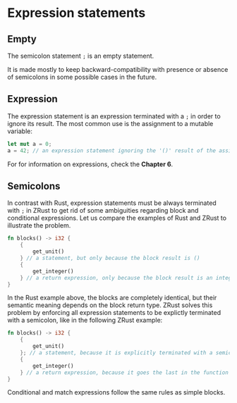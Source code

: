 # Expression statements

## Empty

The semicolon statement `;` is an empty statement.

It is made mostly to keep backward-compatibility with presence or absence of
semicolons in some possible cases in the future.

## Expression

The expression statement is an expression terminated with a `;` in order
to ignore its result. The most common use is the assignment to a mutable
variable:

```rust
let mut a = 0;
a = 42; // an expression statement ignoring the '()' result of the assignment
```

For for information on expressions, check the **Chapter 6**.

## Semicolons

In contrast with Rust, expression statements must be always terminated with `;`
in ZRust to get rid of some ambiguities regarding block and conditional
expressions. Let us compare the examples of Rust and ZRust to illustrate the
problem.

```rust
fn blocks() -> i32 {
    {
        get_unit()
    } // a statement, but only because the block result is ()
    {
        get_integer()
    } // a return expression, only because the block result is an integer
}
```

In the Rust example above, the blocks are completely identical, but their semantic
meaning depends on the block return type. ZRust solves this problem by enforcing
all expression statements to be explictly terminated with a semicolon, like in
the following ZRust example:

```rust
fn blocks() -> i32 {
    {
        get_unit()
    }; // a statement, because it is explicitly terminated with a semicolon
    {
        get_integer()
    } // a return expression, because it goes the last in the function block
}
```

Conditional and match expressions follow the same rules as simple blocks.

